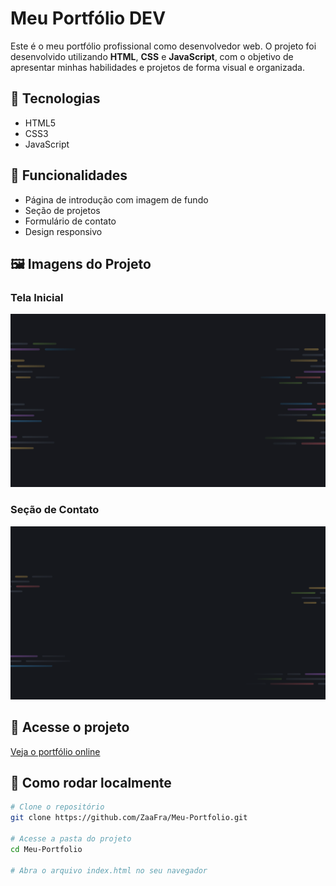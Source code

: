 # Meu Portfólio DEV

Este é o meu portfólio profissional como desenvolvedor web. O projeto foi desenvolvido utilizando **HTML**, **CSS** e **JavaScript**, com o objetivo de apresentar minhas habilidades e projetos de forma visual e organizada.

## 🚀 Tecnologias

- HTML5
- CSS3
- JavaScript

## 🎯 Funcionalidades

- Página de introdução com imagem de fundo
- Seção de projetos
- Formulário de contato
- Design responsivo

## 🖼️ Imagens do Projeto

### Tela Inicial

![Tela Inicial](images/Background_Intro.jpg)

### Seção de Contato

![Seção de Contato](images/Background_Contacts.png)

## 🔗 Acesse o projeto

[Veja o portfólio online](https://github.com/ZaaFra/Meu-Portfolio)

## 📁 Como rodar localmente

```bash
# Clone o repositório
git clone https://github.com/ZaaFra/Meu-Portfolio.git

# Acesse a pasta do projeto
cd Meu-Portfolio

# Abra o arquivo index.html no seu navegador
